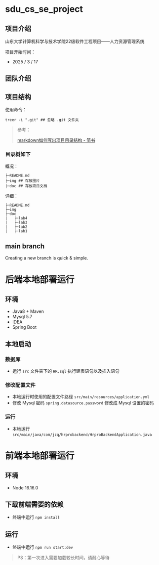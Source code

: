 # sdu_cs_se_project
## 项目介绍

山东大学计算机科学与技术学院22级软件工程项目——人力资源管理系统

项目开始时间：

- 2025 / 3 / 17



## 团队介绍



## 项目结构

使用命令：

```shell
treer -i ".git" ## 忽略 .git 文件夹
```

> 参考：
>
> [markdown如何写出项目目录结构 - 简书](https://www.jianshu.com/p/e38a07f824a2)

### 目录树如下
概况：
```shell
├─README.md 
├─img ## 存放图片
├─doc ## 存放项目文档
```
详细：

```shell
├─README.md
├─img
├─doc
|   ├─lab4
|   ├─lab3
|   ├─lab2
|   ├─lab1
```

## main branch

Creating a new branch is quick & simple.


# 后端本地部署运行
## 环境
- Java8 + Maven
- Mysql 5.7
- IDEA
- Spring Boot

## 本地启动
### 数据库
- 运行 `src` 文件夹下的 `HR.sql` 执行建表语句以及插入语句

### 修改配置文件
- 本地运行时使用的配置文件路径 `src/main/resources/application.yml`
- 修改 Mysql 密码 `spring.datasource.password` 修改成 Mysql 设置的密码

### 运行
- 本地运行 `src/main/java/com/jzq/hrprobackend/HrproBackendApplication.java`

# 前端本地部署运行
## 环境
- Node 16.16.0

## 下载前端需要的依赖
- 终端中运行 `npm install`

## 运行
- 终端中运行 `npm run start:dev`

> PS：第一次进入需要加载较长时间，请耐心等待